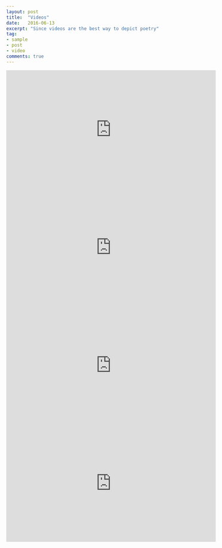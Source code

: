 ```yaml
---
layout: post
title:  "Videos"
date:   2016-06-13
excerpt: "Since videos are the best way to depict poetry"
tag:
- sample
- post
- video
comments: true
---
```

<iframe width="560" height="315" src="https://www.youtube.com/embed/bhZGlgfwWQs" frameborder="0"> </iframe>

<iframe width="560" height="315" src="https://www.youtube.com/embed/Kcz0Ex10_Io" frameborder="0"> </iframe>

<iframe width="560" height="315" src="https://www.youtube.com/embed/udGmYCS3-yk" frameborder="0"> </iframe>

<iframe width="560" height="315" src="https://www.youtube.com/embed/7oK9oDmbFmY" frameborder="0"> </iframe>

